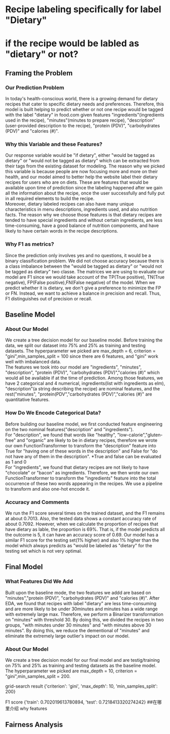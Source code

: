 # Recipe labeling specifically for label "Dietary" 
# if the recipe would be labled as "dietary" or not?


## Framing the Problem
### Our Prediction Problem
In today's health-conscious world, there is a growing demand for dietary recipes that cater to specific dietary needs and preferences. Therefore, this model is built helping to predict whether or not one recipe would be tagged with the label "dietary" in food.com given features "ingredients"(ingredients used in the recipe), "minutes"(minutes to prepare recipe), "description"(user-provided description to the recipe), "protein (PDV)", "carbohydrates (PDV)" and "calories (#)".
<br />
### Why this Variable and these Features?
Our response variable would be "if dietary", either "would be tagged as dietary" or "would not be tagged as dietary" which can be extracted from their tags from the existing dataset for modeling. The reason why we picked this variable is because people are now focusing more and more on their health, and our model aimed to better help the website label their dietary recipes for users who are on diets. These are features that would be available upon time of prediction since the labeling happened after we gain all the information about the recipe, once the user successfully and fully put in all required elements to build the recipe. 
<br />
Moreover, dietary labeled recipes can also have many unique characteristics in menu descriptions, ingredients used, and also nutrition facts. The reason why we choose those features is that dietary recipes are tended to have special ingredients and without certain ingredients, are less time-consuming, have a good balance of nutrition components, and have likely to have certain words in the recipe descriptions. 
<br />
### Why F1 as metrics?
Since the prediction only involves yes and no questions, it would be a binary classification problem. We did not choose accuracy because there is a class imbalance between the "would be tagged as dietary" or "would not be tagged as dietary" two classe. The matrices we are using to evaluate our model are F1 since we would take account of the TP(True positive), TN(True negative), FP(False positive),FN(False negative) of the model. When we predict whether it is dietary, we don't give a preference to minimize the FP or FN. Instead, we want to achieve a balance in precision and recall. Thus, F1 distinguishes out of precision or recall.
<br />
## Baseline Model
### About Our Model
We create a tree decision model for our baseline model. Before training the data, we split our dataset into 75% and 25% as training and testing datasets. The hyperparameter we picked are max_depth = 6, criterion = "gini",min_samples_split = 100 since there are 6 features, and "gini" work well with imbalanced data.
<br />
The features we took into our model are "ingredients", "minutes", "description", "protein (PDV)", "carbohydrates (PDV)","calories (#)" which would all be available if at the time of prediction. Among those features, we have 2 categorical and 4 numerical, ingredients(list with ingredients as elm), "description"(a string describing the recipe) are nominal features, and the rest("minutes", "protein(PDV","carbohydrates (PDV)","calories (#)" are quantitative features.
<br />
### How Do We Encode Categorical Data?
Before building our baseline model, we first conducted feature engineering on the two nominal features("description" and "ingredients"). 
<br />
For "description", we found that words like "healthy", "low-calorie","gluten-free" and "organic" are likely to be in dietary recipes, therefore we wrote our own FunctionTransformer to transform the "description" feature into True for "having one of these words in the description" and False for "do not have any of them in the description". *True and false can be evaluated as 1 and 0
<br />
For "ingredients", we found that dietary recipes are not likely to have "chocolate" or "bacon" as ingredients. Therefore, we then wrote our own FunctionTransformer to transform the "ingredients" feature into the total occurrence of these two words appearing in the recipes. We use a pipeline to transform and also one-hot encode it.
<br />
### Accuracy and Comments
We run the F1 score several times on the trained dataset, and the F1 remains at about 0.7013. Also, the tested data shows a constant accuracy rate of about 0.7092. However, when we calculate the proportion of recipes that have dietary as lable, the proportion is 69%. That is, if the model predicts all the outcome is 5, it can have an accuracy score of 0.69. Our model has a similar F1 score for the testing set(1% higher) and also 1% higher than the model which always predicts as "would be labeled as "dietary" for the testing set which is not very optimal.
<br />

## Final Model
### What Features Did We Add
Built upon the baseline mode, the two features we addd are based on "minutes","protein (PDV)", "carbohydrates (PDV)" and "calories (#)".
After EDA, we found that recipes with label "dietary" are less time-consuming and are more likely to be under 30minutes and minutes has a wide range with extremely large max. Therefore, we perform a Binarizer transformation on "minutes" with threshold 30. By doing this, we divided the recipes in two groups, "with minutes under 30 minutes" and "with minutes above 30 minutes". By doing this, we reduce the dementional of "minutes" and eliminate the extremely large outlier's impact on our model.
<br />
### About Our Model
We create a tree decision model for our final model and are testig/training on 75% and 25% as training and testing datasets as the baseline model. The hyperparameter we picked are max_depth = 10, criterion = "gini",min_samples_split = 200.
<br />

grid-search result {'criterion': 'gini', 'max_depth': 10, 'min_samples_split': 200}

F1 score {'train': 0.702019613780894, 'test': 0.7218413320274242} 
##在哪里介绍 why features
## Fairness Analysis

